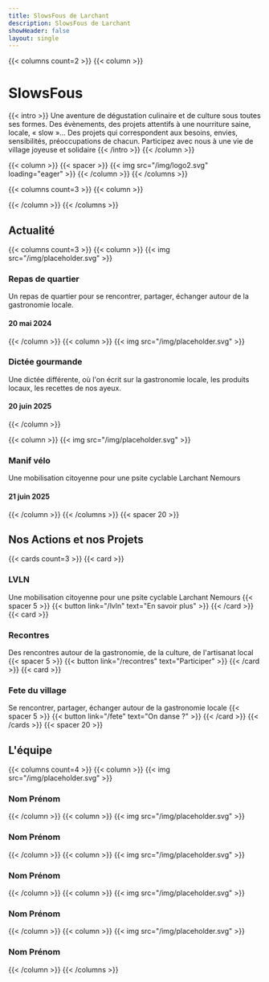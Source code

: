 ```yaml
---
title: SlowsFous de Larchant
description: SlowsFous de Larchant
showHeader: false
layout: single
---
```


{{< columns count=2 >}}
{{< column >}}

# SlowsFous

{{< intro >}}
Une aventure de dégustation culinaire et de culture sous toutes ses formes.
Des évènements, des projets attentifs à une nourriture saine, locale, « slow »…
Des projets qui correspondent aux besoins, envies, sensibilités, préoccupations de chacun. Participez avec nous à une vie de village joyeuse et solidaire
{{< /intro >}}
{{< /column >}}

{{< column >}}
{{< spacer >}}
{{< img src="/img/logo2.svg" loading="eager" >}}
{{< /column >}}
{{< /columns >}}

{{< columns count=3 >}}
{{< column >}}



{{< /column >}}
{{< /columns >}}
## Actualité

{{< columns count=3 >}}
{{< column >}}
{{< img src="/img/placeholder.svg" >}}
### Repas de quartier
Un repas de quartier pour se rencontrer, partager, échanger autour de la gastronomie locale.

#### 20 mai 2024

{{< /column >}}
{{< column >}}
{{< img src="/img/placeholder.svg" >}}

### Dictée gourmande
Une dictée différente, où l'on écrit sur la gastronomie locale, les produits locaux, les recettes de nos ayeux.

#### 20 juin 2025
{{< /column >}}

{{< column >}}
{{< img src="/img/placeholder.svg" >}}

### Manif vélo
Une mobilisation citoyenne pour une psite cyclable Larchant Nemours

#### 21 juin 2025

{{< /column >}}
{{< /columns >}}
{{< spacer 20 >}}

<!-- ## Embed videos without comprimising page speed

{{< youtube_enhanced id="b3ta7fOo6Mo" >}} -->

## Nos Actions et nos Projets

<!-- {{< spacer 20 >}} -->

{{< cards count=3 >}}
{{< card >}}

### LVLN

Une mobilisation citoyenne pour une psite cyclable Larchant Nemours
{{< spacer 5 >}}
{{< button link="/lvln" text="En savoir plus" >}}
{{< /card >}}
{{< card >}}

### Recontres

Des rencontres autour de la gastronomie, de la culture, de l'artisanat local
{{< spacer 5 >}}
{{< button link="/recontres" text="Participer" >}}
{{< /card >}}
{{< card >}}

### Fete du village

Se rencontrer, partager, échanger autour de la gastronomie locale
{{< spacer 5 >}}
{{< button link="/fete" text="On danse ?" >}}
{{< /card >}}
{{< /cards >}}
{{< spacer 20 >}}

## L'équipe

{{< columns count=4 >}}
{{< column >}}
{{< img src="/img/placeholder.svg" >}}
### Nom Prénom
{{< /column >}}
{{< column >}}
{{< img src="/img/placeholder.svg" >}}
### Nom Prénom
{{< /column >}}
{{< column >}}
{{< img src="/img/placeholder.svg" >}}
### Nom Prénom
{{< /column >}}
{{< column >}}
{{< img src="/img/placeholder.svg" >}}
### Nom Prénom
{{< /column >}}
{{< column >}}
{{< img src="/img/placeholder.svg" >}}
### Nom Prénom
{{< /column >}}
{{< /columns >}}

